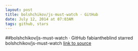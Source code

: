 ```yaml
---
layout: post
title: bolshchikov/js-must-watch · GitHub
date: July 12, 2014 at 07:03AM
tags: github, stars
---
```

##bolshchikov/js-must-watch · GitHub
fabiantheblind starred bolshchikov/js-must-watch
[link to source](http://ift.tt/1jx7HLa) 
